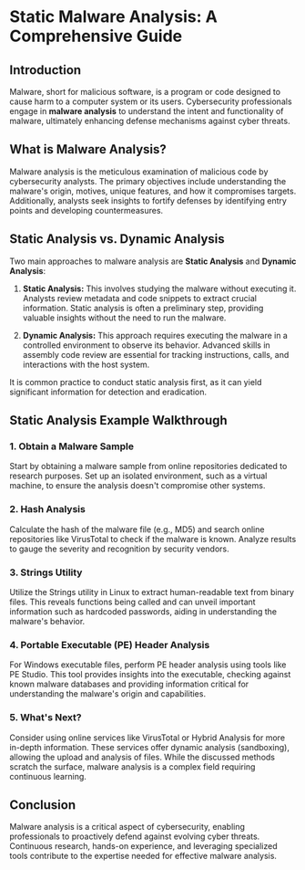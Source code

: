 # Static Malware Analysis: A Comprehensive Guide

## Introduction

Malware, short for malicious software, is a program or code designed to cause harm to a computer system or its users. Cybersecurity professionals engage in **malware analysis** to understand the intent and functionality of malware, ultimately enhancing defense mechanisms against cyber threats.

## What is Malware Analysis?

Malware analysis is the meticulous examination of malicious code by cybersecurity analysts. The primary objectives include understanding the malware's origin, motives, unique features, and how it compromises targets. Additionally, analysts seek insights to fortify defenses by identifying entry points and developing countermeasures.

## Static Analysis vs. Dynamic Analysis

Two main approaches to malware analysis are **Static Analysis** and **Dynamic Analysis**:

1. **Static Analysis:** This involves studying the malware without executing it. Analysts review metadata and code snippets to extract crucial information. Static analysis is often a preliminary step, providing valuable insights without the need to run the malware.

2. **Dynamic Analysis:** This approach requires executing the malware in a controlled environment to observe its behavior. Advanced skills in assembly code review are essential for tracking instructions, calls, and interactions with the host system.

It is common practice to conduct static analysis first, as it can yield significant information for detection and eradication.

## Static Analysis Example Walkthrough

### 1. Obtain a Malware Sample

Start by obtaining a malware sample from online repositories dedicated to research purposes. Set up an isolated environment, such as a virtual machine, to ensure the analysis doesn't compromise other systems.

### 2. Hash Analysis

Calculate the hash of the malware file (e.g., MD5) and search online repositories like VirusTotal to check if the malware is known. Analyze results to gauge the severity and recognition by security vendors.

### 3. Strings Utility

Utilize the Strings utility in Linux to extract human-readable text from binary files. This reveals functions being called and can unveil important information such as hardcoded passwords, aiding in understanding the malware's behavior.

### 4. Portable Executable (PE) Header Analysis

For Windows executable files, perform PE header analysis using tools like PE Studio. This tool provides insights into the executable, checking against known malware databases and providing information critical for understanding the malware's origin and capabilities.

### 5. What's Next?

Consider using online services like VirusTotal or Hybrid Analysis for more in-depth information. These services offer dynamic analysis (sandboxing), allowing the upload and analysis of files. While the discussed methods scratch the surface, malware analysis is a complex field requiring continuous learning.

## Conclusion

Malware analysis is a critical aspect of cybersecurity, enabling professionals to proactively defend against evolving cyber threats. Continuous research, hands-on experience, and leveraging specialized tools contribute to the expertise needed for effective malware analysis.
